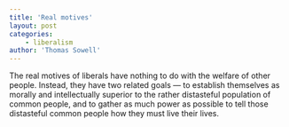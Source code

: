 ```yaml
---
title: 'Real motives'
layout: post
categories:
    - liberalism
author: 'Thomas Sowell'
---
```


The real motives of liberals have nothing to do with the welfare of other people. Instead, they have two related goals — to establish themselves as morally and intellectually superior to the rather distasteful population of common people, and to gather as much power as possible to tell those distasteful common people how they must live their lives.
